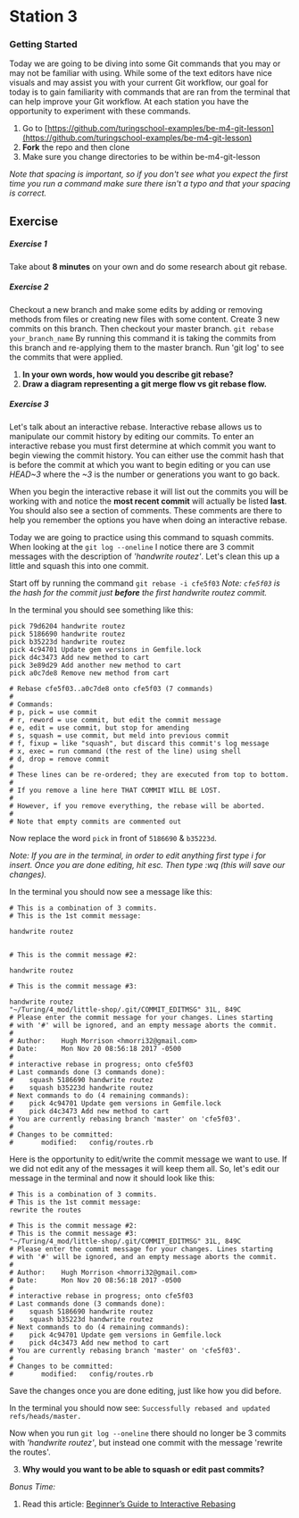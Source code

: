 # Station 3

### Getting Started

Today we are going to be diving into some Git commands that you may or may not be familiar with using. While some of the text editors have nice visuals and may assist you with your current Git workflow, our goal for today is to gain familiarity with commands that are ran from the terminal that can help improve your Git workflow. At each station you have the opportunity to experiment with these commands.

1. Go to [https://github.com/turingschool-examples/be-m4-git-lesson](https://github.com/turingschool-examples/be-m4-git-lesson)
2. __Fork__ the repo and then clone
3. Make sure you change directories to be within be-m4-git-lesson

_Note that spacing is important, so if you don't see what you expect the first time you run a command make sure there isn't a typo and that your spacing is correct._


## Exercise

##### Exercise 1
Take about __8 minutes__ on your own and do some research about git rebase.

##### Exercise 2
Checkout a new branch and make some edits by adding or removing methods from files or creating new files with some content. Create 3 new commits on this branch. Then checkout your master branch. `git rebase your_branch_name` By running this command it is taking the commits from this branch and re-applying them to the master branch. Run 'git log' to see the commits that were applied.

1. __In your own words, how would you describe git rebase?__
2. __Draw a diagram representing a git merge flow vs git rebase flow.__

##### Exercise 3
Let's talk about an interactive rebase. Interactive rebase allows us to manipulate our commit history by editing our commits. To enter an interactive rebase you must first determine at which commit you want to begin viewing the commit history. You can either use the commit hash that is before the commit at which you want to begin editing or you can use _HEAD~3_ where the _~3_ is the number or generations you want to go back.

When you begin the interactive rebase it will list out the commits you will be working with and notice the __most recent commit__ will actually be listed __last__. You should also see a section of comments. These comments are there to help you remember the options you have when doing an interactive rebase.

Today we are going to practice using this command to squash commits. When looking at the `git log --oneline` I notice there are 3 commit messages with the description of _'handwrite routez'_. Let's clean this up a little and squash this into one commit.

Start off by running the command `git rebase -i cfe5f03`
_Note:  `cfe5f03` is the hash for the commit just __before__ the first handwrite routez commit._

In the terminal you should see something like this:

```
pick 79d6204 handwrite routez
pick 5186690 handwrite routez
pick b35223d handwrite routez
pick 4c94701 Update gem versions in Gemfile.lock
pick d4c3473 Add new method to cart
pick 3e89d29 Add another new method to cart
pick a0c7de8 Remove new method from cart

# Rebase cfe5f03..a0c7de8 onto cfe5f03 (7 commands)
#
# Commands:
# p, pick = use commit
# r, reword = use commit, but edit the commit message
# e, edit = use commit, but stop for amending
# s, squash = use commit, but meld into previous commit
# f, fixup = like "squash", but discard this commit's log message
# x, exec = run command (the rest of the line) using shell
# d, drop = remove commit
#
# These lines can be re-ordered; they are executed from top to bottom.
#
# If you remove a line here THAT COMMIT WILL BE LOST.
#
# However, if you remove everything, the rebase will be aborted.
#
# Note that empty commits are commented out
```

Now replace the word `pick` in front of `5186690` & `b35223d`.

_Note: If you are in the terminal, in order to edit anything first type i for insert. Once you are done editing, hit esc. Then type :wq (this will save our changes)._

In the terminal you should now see a message like this:
```
# This is a combination of 3 commits.
# This is the 1st commit message:

handwrite routez


# This is the commit message #2:

handwrite routez

# This is the commit message #3:

handwrite routez
"~/Turing/4_mod/little-shop/.git/COMMIT_EDITMSG" 31L, 849C
# Please enter the commit message for your changes. Lines starting
# with '#' will be ignored, and an empty message aborts the commit.
#
# Author:    Hugh Morrison <hmorri32@gmail.com>
# Date:      Mon Nov 20 08:56:18 2017 -0500
#
# interactive rebase in progress; onto cfe5f03
# Last commands done (3 commands done):
#    squash 5186690 handwrite routez
#    squash b35223d handwrite routez
# Next commands to do (4 remaining commands):
#    pick 4c94701 Update gem versions in Gemfile.lock
#    pick d4c3473 Add new method to cart
# You are currently rebasing branch 'master' on 'cfe5f03'.
#
# Changes to be committed:
#       modified:   config/routes.rb
```

Here is the opportunity to edit/write the commit message we want to use. If we did not edit any of the messages it will keep them all. So, let's edit our message in the terminal and now it should look like this:

```
# This is a combination of 3 commits.
# This is the 1st commit message:
rewrite the routes

# This is the commit message #2:
# This is the commit message #3:
"~/Turing/4_mod/little-shop/.git/COMMIT_EDITMSG" 31L, 849C
# Please enter the commit message for your changes. Lines starting
# with '#' will be ignored, and an empty message aborts the commit.
#
# Author:    Hugh Morrison <hmorri32@gmail.com>
# Date:      Mon Nov 20 08:56:18 2017 -0500
#
# interactive rebase in progress; onto cfe5f03
# Last commands done (3 commands done):
#    squash 5186690 handwrite routez
#    squash b35223d handwrite routez
# Next commands to do (4 remaining commands):
#    pick 4c94701 Update gem versions in Gemfile.lock
#    pick d4c3473 Add new method to cart
# You are currently rebasing branch 'master' on 'cfe5f03'.
#
# Changes to be committed:
#       modified:   config/routes.rb
```

Save the changes once you are done editing, just like how you did before.

In the terminal you should now see:
`Successfully rebased and updated refs/heads/master.`

Now when you run `git log --oneline` there should no longer be 3 commits with _'handwrite routez'_, but instead one commit with the message 'rewrite the routes'.


3. __Why would you want to be able to squash or edit past commits?__

*Bonus Time:*

1. Read this article: [Beginner’s Guide to Interactive Rebasing](https://hackernoon.com/beginners-guide-to-interactive-rebasing-346a3f9c3a6d)
